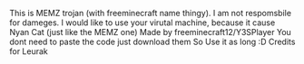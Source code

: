 This is MEMZ trojan (with freeminecraft name thingy). 
I am not respomsbile for dameges.
I would like to use your virutal machine, because it cause Nyan Cat (just like the MEMZ one)
Made by freeminecraft12/Y3SPlayer
You dont need to paste the code just download them 
So Use it as long :D
Credits for Leurak

